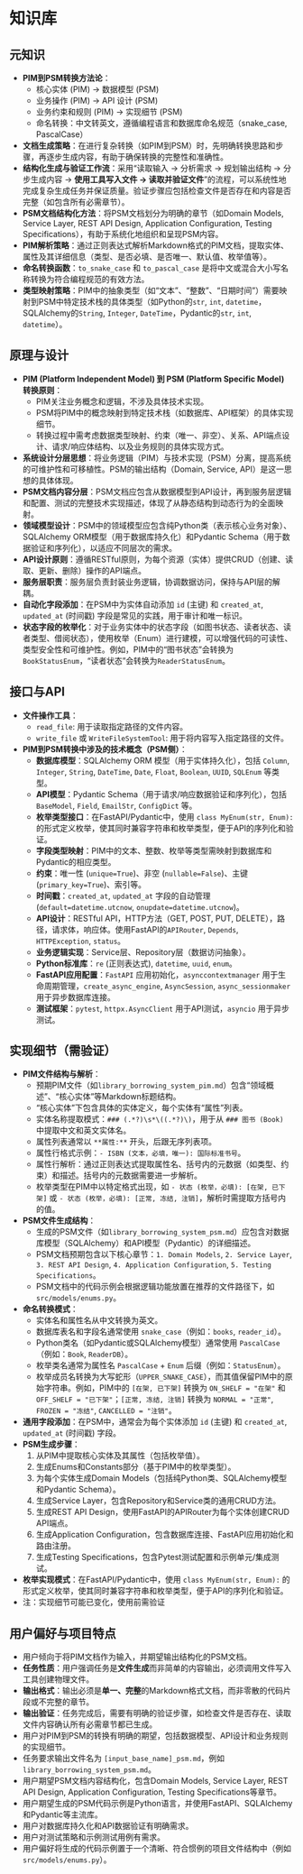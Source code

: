 # 知识库

## 元知识
- **PIM到PSM转换方法论**：
    - 核心实体 (PIM) -> 数据模型 (PSM)
    - 业务操作 (PIM) -> API 设计 (PSM)
    - 业务约束和规则 (PIM) -> 实现细节 (PSM)
    - 命名转换：中文转英文，遵循编程语言和数据库命名规范（snake_case, PascalCase）
- **文档生成策略**：在进行复杂转换（如PIM到PSM）时，先明确转换思路和步骤，再逐步生成内容，有助于确保转换的完整性和准确性。
- **结构化生成与验证工作流**：采用“读取输入 -> 分析需求 -> 规划输出结构 -> 分步生成内容 -> **使用工具写入文件 -> 读取并验证文件**”的流程，可以系统性地完成复杂生成任务并保证质量。验证步骤应包括检查文件是否存在和内容是否完整（如包含所有必需章节）。
- **PSM文档结构化方法**：将PSM文档划分为明确的章节（如Domain Models, Service Layer, REST API Design, Application Configuration, Testing Specifications），有助于系统化地组织和呈现PSM内容。
- **PIM解析策略**：通过正则表达式解析Markdown格式的PIM文档，提取实体、属性及其详细信息（类型、是否必填、是否唯一、默认值、枚举值等）。
- **命名转换函数**：`to_snake_case` 和 `to_pascal_case` 是将中文或混合大小写名称转换为符合编程规范的有效方法。
- **类型映射策略**：PIM中的抽象类型（如“文本”、“整数”、“日期时间”）需要映射到PSM中特定技术栈的具体类型（如Python的`str`, `int`, `datetime`，SQLAlchemy的`String`, `Integer`, `DateTime`，Pydantic的`str`, `int`, `datetime`）。

## 原理与设计
- **PIM (Platform Independent Model) 到 PSM (Platform Specific Model) 转换原则**：
    - PIM关注业务概念和逻辑，不涉及具体技术实现。
    - PSM将PIM中的概念映射到特定技术栈（如数据库、API框架）的具体实现细节。
    - 转换过程中需考虑数据类型映射、约束（唯一、非空）、关系、API端点设计、请求/响应体结构、以及业务规则的具体实现方式。
- **系统设计分层思想**：将业务逻辑（PIM）与技术实现（PSM）分离，提高系统的可维护性和可移植性。PSM的输出结构（Domain, Service, API）是这一思想的具体体现。
- **PSM文档内容分层**：PSM文档应包含从数据模型到API设计，再到服务层逻辑和配置、测试的完整技术实现描述，体现了从静态结构到动态行为的全面映射。
- **领域模型设计**：PSM中的领域模型应包含纯Python类（表示核心业务对象）、SQLAlchemy ORM模型（用于数据库持久化）和Pydantic Schema（用于数据验证和序列化），以适应不同层次的需求。
- **API设计原则**：遵循RESTful原则，为每个资源（实体）提供CRUD（创建、读取、更新、删除）操作的API端点。
- **服务层职责**：服务层负责封装业务逻辑，协调数据访问，保持与API层的解耦。
- **自动化字段添加**：在PSM中为实体自动添加 `id` (主键) 和 `created_at`, `updated_at` (时间戳) 字段是常见的实践，用于审计和唯一标识。
- **状态字段的枚举化**：对于业务实体中的状态字段（如图书状态、读者状态、读者类型、借阅状态），使用枚举（Enum）进行建模，可以增强代码的可读性、类型安全性和可维护性。例如，PIM中的“图书状态”会转换为`BookStatusEnum`，“读者状态”会转换为`ReaderStatusEnum`。

## 接口与API
- **文件操作工具**：
    - `read_file`: 用于读取指定路径的文件内容。
    - `write_file` 或 `WriteFileSystemTool`: 用于将内容写入指定路径的文件。
- **PIM到PSM转换中涉及的技术概念（PSM侧）**：
    - **数据库模型**：SQLAlchemy ORM 模型（用于实体持久化），包括 `Column`, `Integer`, `String`, `DateTime`, `Date`, `Float`, `Boolean`, `UUID`, `SQLEnum` 等类型。
    - **API模型**：Pydantic Schema（用于请求/响应数据验证和序列化），包括 `BaseModel`, `Field`, `EmailStr`, `ConfigDict` 等。
    - **枚举类型接口**：在FastAPI/Pydantic中，使用 `class MyEnum(str, Enum):` 的形式定义枚举，使其同时兼容字符串和枚举类型，便于API的序列化和验证。
    - **字段类型映射**：PIM中的文本、整数、枚举等类型需映射到数据库和Pydantic的相应类型。
    - **约束**：唯一性 (`unique=True`)、非空 (`nullable=False`)、主键 (`primary_key=True`)、索引等。
    - **时间戳**：`created_at`, `updated_at` 字段的自动管理 (`default=datetime.utcnow`, `onupdate=datetime.utcnow`)。
    - **API设计**：RESTful API，HTTP方法（GET, POST, PUT, DELETE），路径，请求体，响应体。使用FastAPI的`APIRouter`, `Depends`, `HTTPException`, `status`。
    - **业务逻辑实现**：Service层、Repository层（数据访问抽象）。
    - **Python标准库**：`re` (正则表达式), `datetime`, `uuid`, `enum`。
    - **FastAPI应用配置**：`FastAPI` 应用初始化，`asynccontextmanager` 用于生命周期管理，`create_async_engine`, `AsyncSession`, `async_sessionmaker` 用于异步数据库连接。
    - **测试框架**：`pytest`, `httpx.AsyncClient` 用于API测试，`asyncio` 用于异步测试。

## 实现细节（需验证）
- **PIM文件结构与解析**：
    - 预期PIM文件（如`library_borrowing_system_pim.md`）包含“领域概述”、“核心实体”等Markdown标题结构。
    - “核心实体”下包含具体的实体定义，每个实体有“属性”列表。
    - 实体名称提取模式：`### (.*?)\s*\((.*?)\)`，用于从 `### 图书 (Book)` 中提取中文和英文实体名。
    - 属性列表通常以 `**属性:**` 开头，后跟无序列表项。
    - 属性行格式示例：`- ISBN (文本，必填，唯一): 国际标准书号`。
    - 属性行解析：通过正则表达式提取属性名、括号内的元数据（如类型、约束）和描述。括号内的元数据需要进一步解析。
    - 枚举类型在PIM中以特定格式出现，如 `- 状态 (枚举，必填): [在架, 已下架]` 或 `- 状态 (枚举，必填): [正常, 冻结, 注销]`，解析时需提取方括号内的值。
- **PSM文件生成结构**：
    - 生成的PSM文件（如`library_borrowing_system_psm.md`）应包含对数据库模型（SQLAlchemy）和API模型（Pydantic）的详细描述。
    - PSM文档预期包含以下核心章节：`1. Domain Models`, `2. Service Layer`, `3. REST API Design`, `4. Application Configuration`, `5. Testing Specifications`。
    - PSM文档中的代码示例会根据逻辑功能放置在推荐的文件路径下，如 `src/models/enums.py`。
- **命名转换模式**：
    - 实体名和属性名从中文转换为英文。
    - 数据库表名和字段名通常使用 `snake_case`（例如：`books`, `reader_id`）。
    - Python类名（如Pydantic或SQLAlchemy模型）通常使用 `PascalCase`（例如：`Book`, `ReaderDB`）。
    - 枚举类名通常为属性名 `PascalCase` + `Enum` 后缀（例如：`StatusEnum`）。
    - 枚举成员名转换为大写蛇形（`UPPER_SNAKE_CASE`），而其值保留PIM中的原始字符串。例如，PIM中的 `[在架, 已下架]` 转换为 `ON_SHELF = "在架"` 和 `OFF_SHELF = "已下架"`；`[正常, 冻结, 注销]` 转换为 `NORMAL = "正常"`, `FROZEN = "冻结"`, `CANCELLED = "注销"`。
- **通用字段添加**：在PSM中，通常会为每个实体添加 `id` (主键) 和 `created_at`, `updated_at` (时间戳) 字段。
- **PSM生成步骤**：
    1. 从PIM中提取核心实体及其属性（包括枚举值）。
    2. 生成Enums和Constants部分（基于PIM中的枚举类型）。
    3. 为每个实体生成Domain Models（包括纯Python类、SQLAlchemy模型和Pydantic Schema）。
    4. 生成Service Layer，包含Repository和Service类的通用CRUD方法。
    5. 生成REST API Design，使用FastAPI的APIRouter为每个实体创建CRUD API端点。
    6. 生成Application Configuration，包含数据库连接、FastAPI应用初始化和路由注册。
    7. 生成Testing Specifications，包含Pytest测试配置和示例单元/集成测试。
- **枚举实现模式**：在FastAPI/Pydantic中，使用 `class MyEnum(str, Enum):` 的形式定义枚举，使其同时兼容字符串和枚举类型，便于API的序列化和验证。
- 注：实现细节可能已变化，使用前需验证

## 用户偏好与项目特点
- 用户倾向于将PIM文档作为输入，并期望输出结构化的PSM文档。
- **任务性质**：用户强调任务是**文件生成**而非简单的内容输出，必须调用文件写入工具创建物理文件。
- **输出格式**：输出必须是**单一、完整**的Markdown格式文档，而非零散的代码片段或不完整的章节。
- **输出验证**：任务完成后，需要有明确的验证步骤，如检查文件是否存在、读取文件内容确认所有必需章节都已生成。
- 用户对PIM到PSM的转换有明确的期望，包括数据模型、API设计和业务规则的实现细节。
- 任务要求输出文件名为 `[input_base_name]_psm.md`，例如 `library_borrowing_system_psm.md`。
- 用户期望PSM文档内容结构化，包含Domain Models, Service Layer, REST API Design, Application Configuration, Testing Specifications等章节。
- 用户期望生成的PSM代码示例是Python语言，并使用FastAPI、SQLAlchemy和Pydantic等主流库。
- 用户对数据库持久化和API数据验证有明确需求。
- 用户对测试策略和示例测试用例有需求。
- 用户偏好将生成的代码示例置于一个清晰、符合惯例的项目文件结构中（例如 `src/models/enums.py`）。